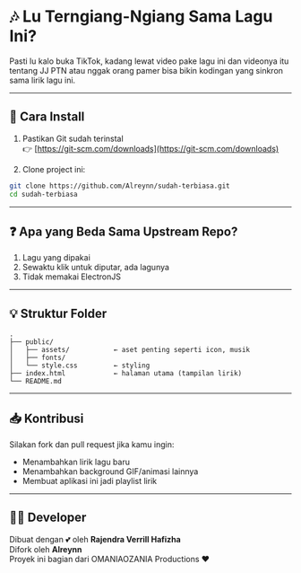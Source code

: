 # 🎶 Lu Terngiang-Ngiang Sama Lagu Ini?
Pasti lu kalo buka TikTok, kadang lewat video pake lagu ini dan videonya itu tentang JJ PTN atau nggak orang pamer bisa bikin kodingan yang sinkron sama lirik lagu ini.

---

## 🔧 Cara Install

1. Pastikan Git sudah terinstal  
   👉 [https://git-scm.com/downloads](https://git-scm.com/downloads)

2. Clone project ini:
```bash
git clone https://github.com/Alreynn/sudah-terbiasa.git
cd sudah-terbiasa
```

---

## ❓ Apa yang Beda Sama Upstream Repo?
1. Lagu yang dipakai
2. Sewaktu klik untuk diputar, ada lagunya
3. Tidak memakai ElectronJS

---

## 💡 Struktur Folder

```
.
├── public/
│   ├── assets/           ← aset penting seperti icon, musik
│   ├── fonts/
│   └── style.css         ← styling
├── index.html            ← halaman utama (tampilan lirik)
└── README.md
```

---

## 📥 Kontribusi

Silakan fork dan pull request jika kamu ingin:

- Menambahkan lirik lagu baru
- Menambahkan background GIF/animasi lainnya
- Membuat aplikasi ini jadi playlist lirik

---

## 🧙‍♂️ Developer

Dibuat dengan 💕 oleh **Rajendra Verrill Hafizha**  
Difork oleh **Alreynn**  
Proyek ini bagian dari OMANIAOZANIA Productions ❤️
